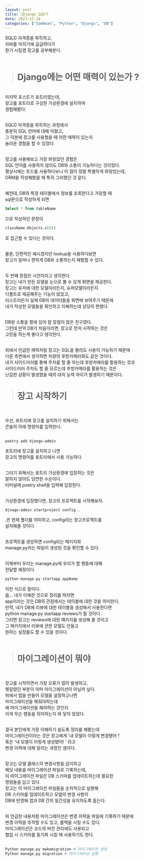```yaml
---
layout: post
title: 🎩Django 입문기
date: 2023-12-24
categories: ["SamBeak", "Python", "Django", "DB"]
---
```


SQLD 자격증을 취득하고, <br>
자바를 익히기에 급급하다가 <br>
환기 시킬겸 장고를 공부해본다. <br><br>

> # Django에는 어떤 매력이 있는가 ?

<br>
마지막 포스트가 포트리였는데, <br>
장고를 포트리로 구성한 가상환경에 설치하여 <br>
경험해봤다. <br><br>

SQLD 자격증을 취득하는 과정에서 <br>
충분히 SQL 언어에 대해 익혔고, <br>
그 덕분에 장고를 사용했을 때 어떤 매력이 있는지 <br>
놀라운 경험을 할 수 있었다. <br><br>

장고를 사용해보고 가장 와닿았던 경험은 <br>
SQL 언어를 사용하지 않아도 DB와 소통이 가능하다는 것이었다. <br>
평상시에는 토드를 사용하다보니 이 점이 정말 특별하게 와닿았는데, <br>
ORM을 작성해봤을 때 특히 그러했던 것 같다. <br><br>

예컨대, DB의 특정 테이블에서 정보를 조회한다고 가정할 때 <br>
sql문으로 작성하게 되면 <br>

```SQL
Select * from tableName
```

으로 작성하던 문장이 <br>

```Python
className.Objects.all()
```

로 접근할 수 있다는 것이다. <br><br>

물론, 단편적인 예시겠지만 lookup을 사용하다보면 <br>
장고가 얼마나 편하게 DB와 소통하는지 체험할 수 있다. <br><br>

두 번째 장점은 시안이라고 생각한다. <br>
장고는 내가 만든 모델을 눈으로 볼 수 있게 화면을 제공한다. <br>
장고는 유저에 대한 모델이라든지, 슈퍼모델이라든지 <br>
디폴트로 제공해주는 기능이 많았고,<br>
리스트라든지 실제 DB의 데이터들을 화면에 보여주기 때문에 <br>
내가 작성한 모델들을 확인하고 이해하는데 상당히 편했다. <br><br>

DB랑 소통을 함에 있어 참 장점이 많은 친구였다. <br>
그런데 만약 DB가 처음이라면, 장고로 먼저 시작하는 것은 <br>
고민을 하는게 좋다고 생각한다. <br><br>

위에서 언급한 매력처럼 장고는 SQL을 몰라도 사용이 가능하기 때문에 <br>
다른 측면에서 생각하면 차량의 후방카메라와도 같은 것이다. <br>
내가 사이드미러를 통해 주차를 할 줄 아는데 후방카메라를 활용하는 것과 <br>
사이드미러 주차도 할 줄 모르는데 후방카메라를 활용하는 것은 <br>
난감한 상황이 발생했을 때의 대처 능력 차이가 발생하기 때문이다. <br>

> # 장고 시작하기

<br>

우선, 포트리에 장고를 설치하기 위해서는 <br>
콘솔의 아래 명령어를 입력한다. <br><br>

```Terminal
poetry add django-admin
```

포트리에 장고를 설치하고 나면 <br>
장고의 명령어를 포트리에서 사용 가능하다. <br><br>

그러기 위해서는 포트리 가상환경에 입장하는 것은 <br>
말하지 않아도 당연한 수순이다. <br>
터미널에 poetry shell을 입력해 입장한다. <br><br>

가상환경에 입장했다면, 장고의 프로젝트를 시작해보자. <br>

```Terminal
djnago-admin startproject config .
```

.은 현재 폴더를 의미하고, config라는 장고프로젝트를 <br>
설치해줄 것이다. <br><br>

프로젝트를 생성하면 config라는 패키지와 <br>
manage.py라는 파일이 생성된 것을 확인할 수 있다. <br><br>

이제부터 우리는 manage.py에 우리가 할 행동에 대해<br>
전달할 예정이다. <br>

```Python
python manage.py startapp appName
```

이런 식으로 말이다. <br>
음... 내가 이해한 것으로 정리를 하자면 <br>
app이라는 것은 DB의 관점에서는 테이블에 대한 것을 의미한다. <br>
만약, 내가 DB에 리뷰에 대한 테이블을 생성해서 사용한다면 <br>
python manage.py startapp reviews가 될 것이다. <br>
그러면 장고는 reviews에 대한 패키지를 생성해 줄 것이고 <br>
그 패키지에서 리뷰에 관한 모델도 만들고 <br>
원하는 설정들도 할 수 있을 것이다. <br><br>

> # 마이그레이션이 뭐야

<br>

장고를 시작하면서 가장 오류가 많이 발생하고, <br>
헷갈렸던 부분이 아마 마이그레이션이 아닐까 싶다. <br>
위에서 앱을 만들어 모델을 설정하고나면 <br>
마이그레이션을 해줘야하는데 <br>
왜 마이그레이션을 해야하는 것인지 <br>
이게 무슨 행동을 의미하는지 와 닿지 않았다. <br><br>

결국 본인에게 가장 이해하기 쉽도록 정리를 해봤는데 <br>
마이그레이션이라는 것은 장고에게 '내 모델이 이렇게 변경됐어 !' <br>
혹은 '내 모델이 이렇게 생성됐어! ' 라고 <br>
변경 이력에 대해 알리는 과정인 셈이다. <br><br>

장고는 모델 클래스의 변경사항을 감지하고 <br>
해당 내옹을 마이그레이션 파일로 기록하는데, <br>
이 마이그레이션 파일은 DB 스키마를 업데이트하는데 필요한 <br>
명령들을 담고 있다. <br>
장고는 이 마이그레이션 파일들을 순차적으로 실행해 <br>
DB 스키마를 업데이트하고 모델의 변경 사항이 <br>
DB에 반영돼 앱과 DB 간의 일간성을 유지하도록 돕는다. <br><br>

위 언급한 내용처럼 마이그레이션은 변경 이력을 파일에 기록하기 때문에 <br>
변경 이력을 추적할 수도 있고, 롤백을 시킬 수도 있다. <br>
마이그레이션은 코드의 버전 관리에도 사용되고 <br>
협업 시 스키마를 동기화 시킬 때 사용하기도 한다. <br><br>

```Python
Python manage.py makemigration # 마이그레이션 생성
Python manage.py migration # 마이그레이션 실행
```
